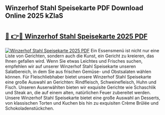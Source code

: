 ## Winzerhof Stahl Speisekarte PDF Download Online 2025 kZlaS

# <h2><a href="http://gc77qa.nevu.top/?p=Winzerhof+Stahl+Speisekarte">🔗 👉🔴 Winzerhof Stahl Speisekarte 2025 PDF</a></h2>

[![Winzerhof Stahl Speisekarte 2025 PDF](https://i.imgur.com/dBaPXMq.png)](http://gc77qa.nevu.top/?p=Winzerhof+Stahl+Speisekarte)
Ein Essensmenü ist nicht nur eine Liste von Gerichten, sondern auch die Kunst, ein Gericht zu kreieren, das Ihnen gefallen wird. Wenn Sie etwas Leichtes und Frisches suchen, empfehlen wir auf unserer Winzerhof Stahl Speisekarte unseren Salatbereich, in dem Sie aus frischen Gemüse- und Obstsalaten wählen können. Für Fleischliebhaber bietet unsere Winzerhof Stahl Speisekarte eine große Auswahl an Gerichten: Rindfleisch, Schweinefleisch, Huhn und Fisch. Unseren Auserwählten bieten wir exquisite Gerichte wie Schaschlik und Steak an, die auf einem alten, natürlichen Feuer zubereitet werden. Unsere Winzerhof Stahl Speisekarte bietet eine große Auswahl an Desserts, von klassischen Torten und Kuchen bis hin zu exquisiten Crème Brûlée und Schokoladenstückchen.
